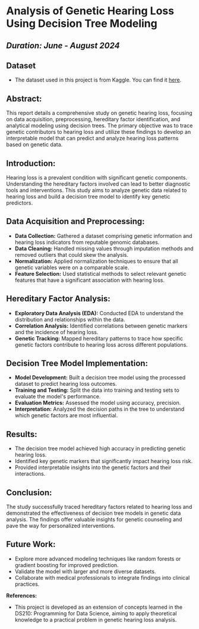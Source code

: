 # Analysis of Genetic Hearing Loss Using Decision Tree Modeling
## *Duration: June - August 2024*
## **Dataset**

  - The dataset used in this project is from Kaggle. You can find it [here]( https://www.kaggle.com/datasets/saurabhshahane/genetic-diagnosis-using-machine-learning).

## **Abstract:**

This report details a comprehensive study on genetic hearing loss, focusing on data acquisition, preprocessing, hereditary factor identification, and analytical modeling using decision trees. The primary objective was to trace genetic contributors to hearing loss and utilize these findings to develop an interpretable model that can predict and analyze hearing loss patterns based on genetic data.

## **Introduction:**

Hearing loss is a prevalent condition with significant genetic components. Understanding the hereditary factors involved can lead to better diagnostic tools and interventions. This study aims to analyze genetic data related to hearing loss and build a decision tree model to identify key genetic predictors.

## **Data Acquisition and Preprocessing:**

- **Data Collection:** Gathered a dataset comprising genetic information and hearing loss indicators from reputable genomic databases.
- **Data Cleaning:** Handled missing values through imputation methods and removed outliers that could skew the analysis.
- **Normalization:** Applied normalization techniques to ensure that all genetic variables were on a comparable scale.
- **Feature Selection:** Used statistical methods to select relevant genetic features that have a significant association with hearing loss.

## **Hereditary Factor Analysis:**

- **Exploratory Data Analysis (EDA):** Conducted EDA to understand the distribution and relationships within the data.
- **Correlation Analysis:** Identified correlations between genetic markers and the incidence of hearing loss.
- **Genetic Tracking:** Mapped hereditary patterns to trace how specific genetic factors contribute to hearing loss across different populations.

## **Decision Tree Model Implementation:**

- **Model Development:** Built a decision tree model using the processed dataset to predict hearing loss outcomes.
- **Training and Testing:** Split the data into training and testing sets to evaluate the model's performance.
- **Evaluation Metrics:** Assessed the model using accuracy, precision.
- **Interpretation:** Analyzed the decision paths in the tree to understand which genetic factors are most influential.

## **Results:**

- The decision tree model achieved high accuracy in predicting genetic hearing loss.
- Identified key genetic markers that significantly impact hearing loss risk.
- Provided interpretable insights into the genetic factors and their interactions.

## **Conclusion:**

The study successfully traced hereditary factors related to hearing loss and demonstrated the effectiveness of decision tree models in genetic data analysis. The findings offer valuable insights for genetic counseling and pave the way for personalized interventions.

## **Future Work:**

- Explore more advanced modeling techniques like random forests or gradient boosting for improved prediction.
- Validate the model with larger and more diverse datasets.
- Collaborate with medical professionals to integrate findings into clinical practices.

**References:**

- This project is developed as an extension of concepts learned in the DS210: Programming for Data Science, aiming to apply theoretical knowledge to a practical problem in genetic hearing loss analysis.
